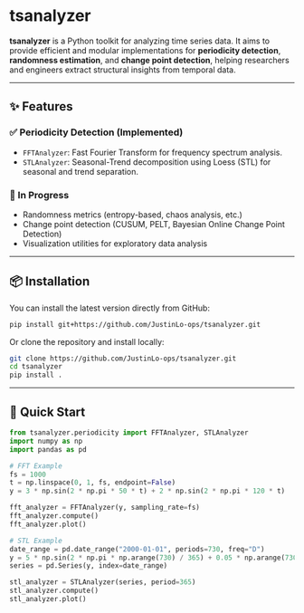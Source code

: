 # tsanalyzer

**tsanalyzer** is a Python toolkit for analyzing time series data. It aims to provide efficient and modular implementations for **periodicity detection**, **randomness estimation**, and **change point detection**, helping researchers and engineers extract structural insights from temporal data.

---

## ✨ Features

### ✅ Periodicity Detection (Implemented)
- `FFTAnalyzer`: Fast Fourier Transform for frequency spectrum analysis.
- `STLAnalyzer`: Seasonal-Trend decomposition using Loess (STL) for seasonal and trend separation.

### 🚧 In Progress
- Randomness metrics (entropy-based, chaos analysis, etc.)
- Change point detection (CUSUM, PELT, Bayesian Online Change Point Detection)
- Visualization utilities for exploratory data analysis

---

## 📦 Installation

You can install the latest version directly from GitHub:

```bash
pip install git+https://github.com/JustinLo-ops/tsanalyzer.git
```
Or clone the repository and install locally:
```bash
git clone https://github.com/JustinLo-ops/tsanalyzer.git
cd tsanalyzer
pip install .
```
---

## 🚀 Quick Start
```python
from tsanalyzer.periodicity import FFTAnalyzer, STLAnalyzer
import numpy as np
import pandas as pd

# FFT Example
fs = 1000
t = np.linspace(0, 1, fs, endpoint=False)
y = 3 * np.sin(2 * np.pi * 50 * t) + 2 * np.sin(2 * np.pi * 120 * t)

fft_analyzer = FFTAnalyzer(y, sampling_rate=fs)
fft_analyzer.compute()
fft_analyzer.plot()

# STL Example
date_range = pd.date_range("2000-01-01", periods=730, freq="D")
y = 5 * np.sin(2 * np.pi * np.arange(730) / 365) + 0.05 * np.arange(730)
series = pd.Series(y, index=date_range)

stl_analyzer = STLAnalyzer(series, period=365)
stl_analyzer.compute()
stl_analyzer.plot()
```
